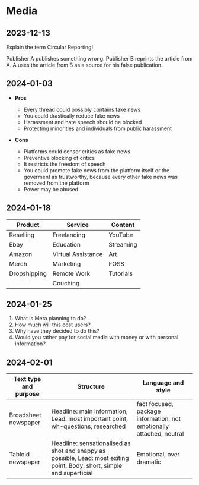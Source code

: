 # Media

## 2023-12-13

Explain the term Circular Reporting!

Publisher A publishes something wrong. Publisher B reprints the article from A. A uses the article from B as a source for his false publication.

## 2024-01-03

- **Pros**
	- Every thread could possibly contains fake news
	- You could drastically reduce fake news
	- Harassment and hate speech should be blocked
	- Protecting minorities and individuals from public harassment

- **Cons**
	- Platforms could censor critics as fake news
	- Preventive blocking of critics
	- It restricts the freedom of speech
	- You could promote fake news from the platform itself or the goverment as trustworthy, because every other fake news was removed from the platform
	- Power may be abused

## 2024-01-18

| Product      | Service            | Content   |
| ------------ | ------------------ | --------- |
| Reselling    | Freelancing        | YouTube   |
| Ebay         | Education          | Streaming |
| Amazon       | Virtual Assistance | Art       |
| Merch        | Marketing          | FOSS      |
| Dropshipping | Remote Work        | Tutorials |
|              | Couching           |           |

## 2024-01-25

1. What is Meta planning to do?
2. How much will this cost users?
3. Why have they decided to do this?
4. Would you rather pay for social media with money or with personal information?

## 2024-02-01

| Text type and purpose | Structure                                                                                                               | Language and style                                                   |
| --------------------- | ----------------------------------------------------------------------------------------------------------------------- | -------------------------------------------------------------------- |
| Broadsheet newspaper  | Headline: main information, Lead: most important point, wh-questions, researched                                        | fact focused, package information, not emotionally attached, neutral |
| Tabloid newspaper     | Headline: sensationalised as shot and snappy as possible, Lead: most exiting point, Body: short, simple and superficial | Emotional, over dramatic                                             |
